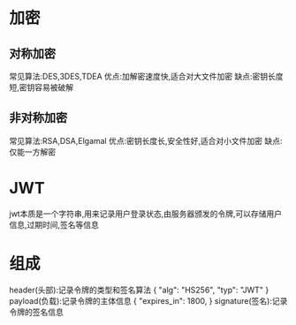 # 加密
## 对称加密
常见算法:DES,3DES,TDEA
优点:加解密速度快,适合对大文件加密
缺点:密钥长度短,密钥容易被破解

## 非对称加密
常见算法:RSA,DSA,Elgamal
优点:密钥长度长,安全性好,适合对小文件加密
缺点:仅能一方解密

# JWT
jwt本质是一个字符串,用来记录用户登录状态,由服务器颁发的令牌,可以存储用户信息,过期时间,签名等信息
# 组成
header(头部):记录令牌的类型和签名算法
{
    "alg": "HS256",
    "typ": "JWT"
}
payload(负载):记录令牌的主体信息
{
    "expires_in": 1800,
}
signature(签名):记录令牌的签名信息